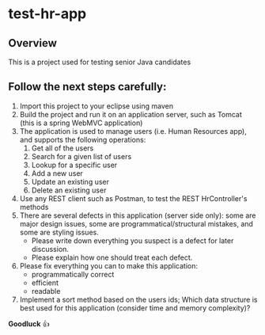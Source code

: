 # test-hr-app
## Overview 
This is a project used for testing senior Java candidates<p>
## Follow the next steps carefully:
1. Import this project to your eclipse using maven
2. Build the project and run it on an application server, such as Tomcat (this is a spring WebMVC application)
3. The application is used to manage users (i.e. Human Resources app), and supports the following operations:
    1. Get all of the users
    2. Search for a given list of users
    3. Lookup for a specific user
    4. Add a new user
    5. Update an existing user
    6. Delete an existing user
4. Use any REST client such as Postman, to test the REST HrController's methods
5. There are several defects in this application (server side only): some are major design issues, some are programmatical/structural mistakes, and some are styling issues. 
    * Please write down everything you suspect is a defect for later discussion. 
    * Please explain how one should treat each defect.
6. Please fix everything you can to make this application: 
    * programmatically correct 
    * efficient
    * readable 
7. Implement a sort method based on the users ids; Which data structure is best used for this application (consider time and memory complexity)?
    
**Goodluck** :+1:

